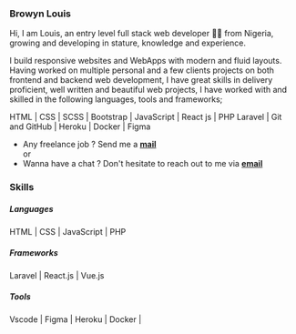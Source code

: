 ### Browyn Louis

Hi, I am Louis, an entry level full stack web developer 👨‍💻 from Nigeria, growing and developing in stature, knowledge and experience. 

I build responsive websites and WebApps with modern and fluid layouts. Having worked on multiple personal and a few clients projects on both frontend and backend web development, I have great skills in delivery proficient, well written and beautiful web projects, I have worked with and skilled in the following languages, tools and frameworks;

 HTML | CSS | SCSS | Bootstrap | JavaScript | React js | PHP Laravel | Git and GitHub | Heroku | Docker | Figma 

<ul>
  <li> Any freelance job ? Send me a <b><a href="mailto:browynlouis2@gmail.com">mail</a></b></li>
  or
  <li> Wanna have a chat ? Don't hesitate to reach out to me via <b><a href="mailto:browynlouis2@gmail.com">email</a></b></li>
</ul>

### Skills

##### Languages

HTML | CSS | JavaScript | PHP

##### Frameworks

Laravel | React.js | Vue.js

##### Tools 

Vscode | Figma | Heroku | Docker | 

